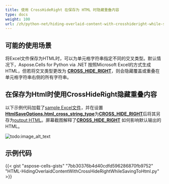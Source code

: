 ```yaml
---
title: 使用 CrossHideRight 在保存为 HTML 时隐藏重叠内容
type: docs
weight: 100
url: /zh/python-net/hiding-overlaid-content-with-crosshideright-while-saving-to/
---
```


## **可能的使用场景**

将Excel文件保存为HTML时，可以为单元格字符串指定不同的交叉类型。默认情况下，Aspose.Cells for Python via .NET 按照Microsoft Excel的方式生成HTML，但若将交叉类型更改为 [**CROSS_HIDE_RIGHT**](https://reference.aspose.com/cells/python-net/aspose.cells/htmlcrosstype/)，则会隐藏覆盖或重叠在单元格字符串右侧的所有字符串。

## **在保存为Html时使用CrossHideRight隐藏重叠内容**

以下示例代码加载了[sample Excel文件](64716894.xlsx)，并在设置[**HtmlSaveOptions.html_cross_string_type**](https://reference.aspose.com/cells/python-net/aspose.cells/htmlsaveoptions/html_cross_string_type)为[**CROSS_HIDE_RIGHT**](https://reference.aspose.com/cells/python-net/aspose.cells/htmlcrosstype/)后将其另存为[output HTML](64716893.zip)。屏幕截图解释了[**CROSS_HIDE_RIGHT**](https://reference.aspose.com/cells/python-net/aspose.cells/htmlcrosstype/) 如何影响默认输出的HTML。

![todo:image_alt_text](hiding-overlaid-content-with-crosshideright-while-saving-to-html_1.png)

## **示例代码**

{{< gist "aspose-cells-gists" "7bb30376b4d40cdfd596286870fb9752" "HTML-HidingOverlaidContentWithCrossHideRightWhileSavingToHtml.py" >}}
